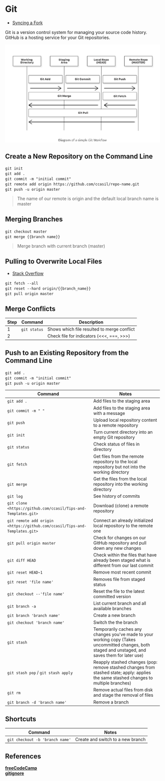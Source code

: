 # Git

* [Syncing a Fork](https://help.github.com/articles/syncing-a-fork/)

Git is a version control system for managing your source code history.
GitHub is a hosting service for your Git repositories.

![Git Workflow](./assets/gitworkflow.png)

## Create a New Repository on the Command Line

`git init`  
`git add .`  
`git commit -m "initial commit"`  
`git remote add origin https://github.com/ccasil/repo-name.git`  
`git push -u origin master`  
>The name of our remote is origin and the default local branch name is master

## Merging Branches

`git checkout master`  
`git merge {{branch name}}`
>Merge branch with current branch (master)

## Pulling to Overwrite Local Files

* [Stack Overflow](https://stackoverflow.com/questions/1125968/how-do-i-force-git-pull-to-overwrite-local-files)

`git fetch --all`  
`git reset --hard origin/{{branch_name}}`  
`git pull origin master`

## Merge Conflicts

| Step | Command      | Description                                 |
| ---- | ------------ | ------------------------------------------- |
| 1    | `git status` | Shows which file resulted to merge conflict |
| 2    |              | Check file for indicators (<<<, ===, >>>)   |

## Push to an Existing Repository from the Command Line

`git add .`  
`git commit -m "initial commit"`  
`git push -u origin master`  

| Command                                                                    | Notes                                                                                                                                               |
| -------------------------------------------------------------------------- | --------------------------------------------------------------------------------------------------------------------------------------------------- |
| `git add .`                                                                | Add files to the staging area                                                                                                                       |
| `git commit -m " "`                                                        | Add files to the staging area with a message                                                                                                        |
| `git push`                                                                 | Upload local repository content to a remote repository                                                                                              |
| `git init`                                                                 | Turn current directory into an empty Git repository                                                                                                 |
| `git status`                                                               | Check status of files in directory                                                                                                                  |
| `git fetch`                                                                | Get files from the remote repository to the local repository but not into the working directory                                                     |
| `git merge`                                                                | Get the files from the local repository into the working directory                                                                                  |
| `git log`                                                                  | See history of commits                                                                                                                              |
| `git clone  <https://github.com/ccasil/Tips-and-Templates.git>`            | Download (clone) a remote repository                                                                                                                |
| `git remote add origin <https://github.com/ccasil/Tips-and-Templates.git>` | Connect an already initialized local repository to the remote one                                                                                   |
| `git pull origin master`                                                   | Check for changes on our GitHub repository and pull down any new changes                                                                            |
| `git diff HEAD`                                                            | Check within the files that have already been staged what is different from our last commit                                                         |
| `git reset HEAD~1`                                                         | Remove most recent commit                                                                                                                           |
| `git reset 'file name'`                                                    | Removes file from staged status                                                                                                                     |
| `git checkout --'file name'`                                               | Reset the file to the latest committed version                                                                                                      |
| `git branch -a`                                                            | List current branch and all available branches                                                                                                      |
| `git branch 'branch name'`                                                 | Create a new branch                                                                                                                                 |
| `git checkout 'branch name'`                                               | Switch the the branch                                                                                                                               |
| `git stash`                                                                | Temporarily caches any changes you've made to your working copy (Takes uncommitted changes, both staged and unstaged, and saves them for later use) |
| `git stash pop` / `git stash apply`                                        | Reapply stashed changes (pop: remove stashed changes from stashed state; apply: applies the same stashed changes to multiple branches)              |
| `git rm`                                                                   | Remove actual files from disk and stage the removal of files                                                                                        |
| `git branch -d 'branch name'`                                              | Remove a branch                                                                                                                                     |

## Shortcuts

| Command                         | Notes                             |
| ------------------------------- | --------------------------------- |
| `git checkout -b 'branch name'` | Create and switch to a new branch |

## References

**[freeCodeCamp](https://medium.freecodecamp.org/learn-the-basics-of-git-in-under-10-minutes-da548267cc91?fbclid=IwAR26svmMfO4MK4iWiqYpepnZm3zRy1_VeXwmu5wjgP-0iwecib-b3iwNdfg)**  
**[gitignore](https://git-scm.com/docs/gitignore)**
